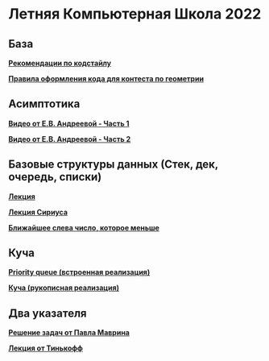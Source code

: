 # Летняя Компьютерная Школа 2022

## База

**[Рекомендации по кодстайлу](https://github.com/haqa-ru/lksh-2022/blob/main/codestyle-notations.md)**

**[Правила оформления кода для контеста по геометрии](https://github.com/haqa-ru/lksh-2022/blob/main/Geometry_code_style.pdf)**

## Асимптотика
**[Видео от Е.В. Андреевой - Часть 1](https://www.youtube.com/watch?v=Snyn7EqHJME)**

**[Видео от Е.В. Андреевой - Часть 2](https://www.youtube.com/watch?v=Q63qTiLOCsY)**

## Базовые структуры данных (Стек, дек, очередь, списки)
**[Лекция](https://github.com/haqa-ru/lksh-2022/blob/main/stack.md)**

**[Лекция Сириуса](https://www.youtube.com/watch?v=YtNH8ZnoBqU)**

**[Ближайшее слева число, которое меньше](https://vk.com/@-200345134-truk-poisk-blizhaishego-sleva-chisla-kotoroe-menshe-tekusche)**

## Куча
**[Priority queue (встроенная реализация)](https://en.cppreference.com/w/cpp/container/priority_queue)**

**[Куча (рукописная реализация)](https://neerc.ifmo.ru/wiki/index.php?title=Двоичная_куча)**

## Два указателя
**[Решение задач от Павла Маврина](https://www.youtube.com/watch?v=MyWNZJ10zIU)**

**[Лекция от Тинькофф](https://youtu.be/V5GTDhdUjLQ)**
